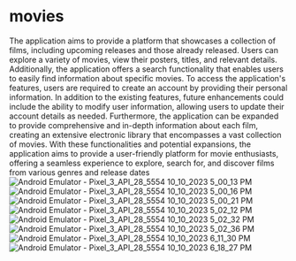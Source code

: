 # movies
The application aims to provide a platform that showcases a collection of films, including upcoming releases and those already released. Users can explore a variety of movies, view their posters, titles, and relevant details. Additionally, the application offers a search functionality that enables users to easily find information about specific movies.
To access the application's features, users are required to create an account by providing their personal information.
In addition to the existing features, future enhancements could include the ability to modify user information, allowing users to update their account details as needed. Furthermore, the application can be expanded to provide comprehensive and in-depth information about each film, creating an extensive electronic library that encompasses a vast collection of movies.
With these functionalities and potential expansions, the application aims to provide a user-friendly platform for movie enthusiasts, offering a seamless experience to explore, search for, and discover films from various genres and release dates
![Android Emulator - Pixel_3_API_28_5554 10_10_2023 5_00_13 PM](https://github.com/nour1fd/fd-movies/assets/147515613/bbab3167-f35c-438d-9294-221a265f70ce)
![Android Emulator - Pixel_3_API_28_5554 10_10_2023 5_00_16 PM](https://github.com/nour1fd/fd-movies/assets/147515613/564a9e97-1fae-4ef7-b766-c3697d4a1660)
![Android Emulator - Pixel_3_API_28_5554 10_10_2023 5_00_21 PM](https://github.com/nour1fd/fd-movies/assets/147515613/ba793b73-ba82-4a9f-a31f-934bdf93d640)
![Android Emulator - Pixel_3_API_28_5554 10_10_2023 5_02_12 PM](https://github.com/nour1fd/fd-movies/assets/147515613/62244d95-e258-4fd3-a418-2b86c1af0fe9)
![Android Emulator - Pixel_3_API_28_5554 10_10_2023 5_02_32 PM](https://github.com/nour1fd/fd-movies/assets/147515613/50909a37-48f4-4e83-960c-d1b7aae3c3b7)
![Android Emulator - Pixel_3_API_28_5554 10_10_2023 5_02_36 PM](https://github.com/nour1fd/fd-movies/assets/147515613/7ed0873b-a80c-4acb-a7da-7f462f02c577)
![Android Emulator - Pixel_3_API_28_5554 10_10_2023 6_11_30 PM](https://github.com/nour1fd/fd-movies/assets/147515613/df208f61-f96e-4470-b66c-128d9491787e)
![Android Emulator - Pixel_3_API_28_5554 10_10_2023 6_18_27 PM](https://github.com/nour1fd/fd-movies/assets/147515613/649a8994-b1f1-480f-842c-f62c8fb95c23)
